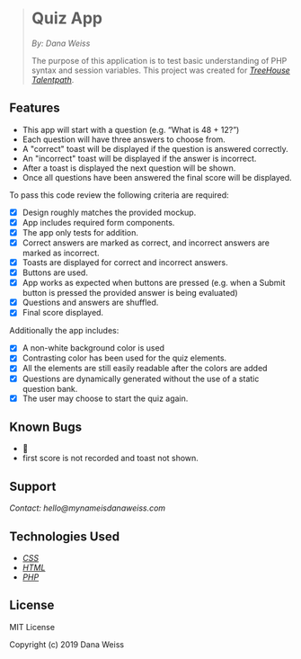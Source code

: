 > # Quiz App
> _By: Dana Weiss_
>
> The purpose of this application is to test basic understanding of PHP syntax and session variables.
This project was created for _[TreeHouse Talentpath](https://join.teamtreehouse.com/talentpath/)_.


## Features

* This app will start with a question (e.g. “What is 48 + 12?”)
* Each question will have three answers to choose from.
* A "correct" toast will be displayed if the question is answered correctly.
* An "incorrect" toast will be displayed if the answer is incorrect.
* After a toast is displayed the next question will be shown.
* Once all questions have been answered the final score will be displayed.

To pass this code review the following criteria are required:

- [x] Design roughly matches the provided mockup.
- [x] App includes required form components.
- [x] The app only tests for addition.
- [x] Correct answers are marked as correct, and incorrect answers are marked as incorrect.
- [x] Toasts are displayed for correct and incorrect answers.
- [x] Buttons are used.
- [x] App works as expected when buttons are pressed (e.g. when a Submit button is pressed the provided answer is being evaluated)
- [x] Questions and answers are shuffled.
- [x] Final score displayed.

Additionally the app includes:

- [x] A non-white background color is used
- [x] Contrasting color has been used for the quiz elements.
- [x] All the elements are still easily readable after the colors are added
- [x] Questions are dynamically generated without the use of a static question bank.
- [x] The user may choose to start the quiz again.

## Known Bugs

* 🐞
* first score is not recorded and toast not shown. 

## Support

_Contact: hello@mynameisdanaweiss.com_

## Technologies Used

* _[CSS](https://www.w3.org/TR/CSS/)_
* _[HTML](https://www.w3.org/TR/html5/)_
* _[PHP](https://teamcapybara.github.io/capybara/)_

## License

MIT License

Copyright (c) 2019 Dana Weiss
